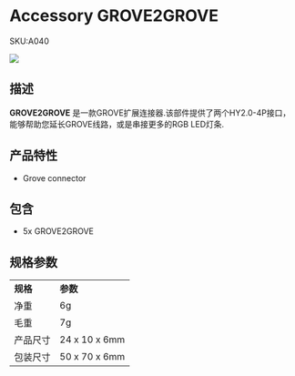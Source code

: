 # Accessory GROVE2GROVE

<el-tag effect="plain">SKU:A040</el-tag>

<div class="product_pic"><img src="assets/img/product_pics/accessory/grove2grove/acs_grove2grove_01.jpg"></div>

## 描述

**GROVE2GROVE** 是一款GROVE扩展连接器.该部件提供了两个HY2.0-4P接口，能够帮助您延长GROVE线路，或是串接更多的RGB LED灯条.

## 产品特性

- Grove connector

## 包含

- 5x GROVE2GROVE

## 规格参数

<table>
   <tr style="font-weight:bold">
      <td>规格</td>
      <td>参数</td>
   </tr>
   <tr>
      <td>净重</td>
      <td>6g</td>
   </tr>
   <tr>
      <td>毛重</td>
      <td>7g</td>
   </tr>
   <tr>
      <td>产品尺寸</td>
      <td>24 x 10 x 6mm</td>
   </tr>
   <tr>
      <td>包装尺寸</td>
      <td>50 x 70 x 6mm</td>
   </tr>
 </table>

<script>

   var purchase_link = 'https://m5stack.com/collections/m5-accessory/products/connector-grove-to-grove-pin-servo';

   anchor_search(purchase_link);
   scrollFunc();

</script>